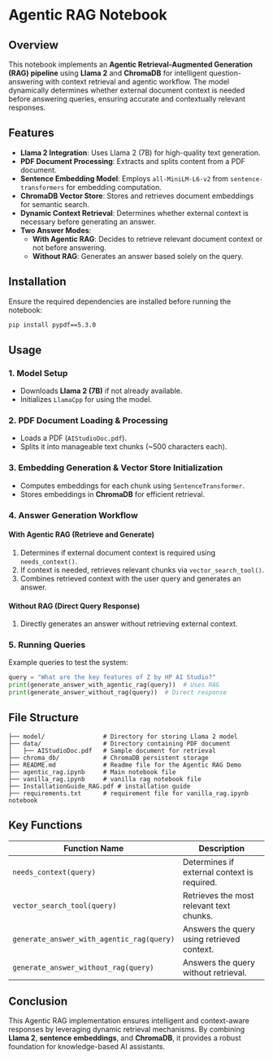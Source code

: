 # Agentic RAG Notebook

## Overview
This notebook implements an **Agentic Retrieval-Augmented Generation (RAG) pipeline** using **Llama 2** and **ChromaDB** for intelligent question-answering with context retrieval and agentic workflow. The model dynamically determines whether external document context is needed before answering queries, ensuring accurate and contextually relevant responses.

## Features
- **Llama 2 Integration**: Uses Llama 2 (7B) for high-quality text generation.
- **PDF Document Processing**: Extracts and splits content from a PDF document.
- **Sentence Embedding Model**: Employs `all-MiniLM-L6-v2` from `sentence-transformers` for embedding computation.
- **ChromaDB Vector Store**: Stores and retrieves document embeddings for semantic search.
- **Dynamic Context Retrieval**: Determines whether external context is necessary before generating an answer.
- **Two Answer Modes**:
  - **With Agentic RAG**: Decides to retrieve relevant document context or not before answering.
  - **Without RAG**: Generates an answer based solely on the query.

## Installation
Ensure the required dependencies are installed before running the notebook:
```sh
pip install pypdf==5.3.0 
```

## Usage
### 1. Model Setup
- Downloads **Llama 2 (7B)** if not already available.
- Initializes `LlamaCpp` for using the model.

### 2. PDF Document Loading & Processing
- Loads a PDF (`AIStudioDoc.pdf`).
- Splits it into manageable text chunks (~500 characters each).

### 3. Embedding Generation & Vector Store Initialization
- Computes embeddings for each chunk using `SentenceTransformer`.
- Stores embeddings in **ChromaDB** for efficient retrieval.

### 4. Answer Generation Workflow
#### **With Agentic RAG** (Retrieve and Generate)
1. Determines if external document context is required using `needs_context()`.
2. If context is needed, retrieves relevant chunks via `vector_search_tool()`.
3. Combines retrieved context with the user query and generates an answer.

#### **Without RAG** (Direct Query Response)
1. Directly generates an answer without retrieving external context.

### 5. Running Queries
Example queries to test the system:
```python
query = "What are the key features of Z by HP AI Studio?"
print(generate_answer_with_agentic_rag(query))  # Uses RAG
print(generate_answer_without_rag(query))  # Direct response
```

## File Structure
```
├── model/                # Directory for storing Llama 2 model
├── data/                 # Directory containing PDF document
│   ├── AIStudioDoc.pdf   # Sample document for retrieval
├── chroma_db/            # ChromaDB persistent storage
├── README.md             # Readme file for the Agentic RAG Demo
├── agentic_rag.ipynb     # Main notebook file
├── vanilla_rag.ipynb     # vanilla rag notebook file
├── InstallationGuide_RAG.pdf # installation guide
├── requirements.txt      # requirement file for vanilla_rag.ipynb notebook
```

## Key Functions
| Function Name                    | Description |
|----------------------------------|-------------|
| `needs_context(query)`           | Determines if external context is required. |
| `vector_search_tool(query)`      | Retrieves the most relevant text chunks. |
| `generate_answer_with_agentic_rag(query)` | Answers the query using retrieved context. |
| `generate_answer_without_rag(query)` | Answers the query without retrieval. |

## Conclusion
This Agentic RAG implementation ensures intelligent and context-aware responses by leveraging dynamic retrieval mechanisms. By combining **Llama 2**, **sentence embeddings**, and **ChromaDB**, it provides a robust foundation for knowledge-based AI assistants.


